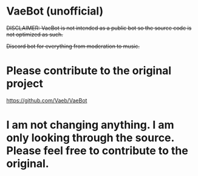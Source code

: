 # VaeBot (unofficial)

~~DISCLAIMER: VaeBot is not intended as a public bot so the source code is not optimized as such.~~

~~Discord bot for everything from moderation to music.~~

# Please contribute to the original project
https://github.com/Vaeb/VaeBot

# I am not changing anything. I am only looking through the source. Please feel free to contribute to the original.
